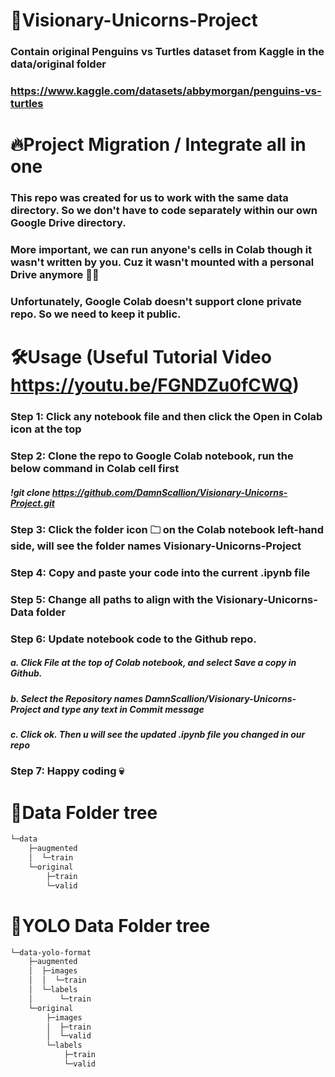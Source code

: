 # 🚀Visionary-Unicorns-Project
### Contain original Penguins vs Turtles dataset from Kaggle in the data/original folder
### https://www.kaggle.com/datasets/abbymorgan/penguins-vs-turtles

# 🔥Project Migration / Integrate all in one
### This repo was created for us to work with the same data directory. So we don't have to code separately within our own Google Drive directory.
### More important, we can run anyone's cells in Colab though it wasn't written by you. Cuz it wasn't mounted with a personal Drive anymore 🔗‍💥
### Unfortunately, Google Colab doesn't support clone private repo. So we need to keep it public.

# 🛠️Usage (Useful Tutorial Video https://youtu.be/FGNDZu0fCWQ)
### Step 1: Click any notebook file and then click the Open in Colab icon at the top

### Step 2: Clone the repo to Google Colab notebook, run the below command in Colab cell first
##### !git clone https://github.com/DamnScallion/Visionary-Unicorns-Project.git

### Step 3: Click the folder icon 🗀 on the Colab notebook left-hand side, will see the folder names Visionary-Unicorns-Project

### Step 4: Copy and paste your code into the current .ipynb file

### Step 5: Change all paths to align with the Visionary-Unicorns-Data folder

### Step 6: Update notebook code to the Github repo. 
##### a. Click File at the top of Colab notebook, and select Save a copy in Github.
##### b. Select the Repository names DamnScallion/Visionary-Unicorns-Project and type any text in Commit message
##### c. Click ok. Then u will see the updated .ipynb file you changed in our repo

### Step 7: Happy coding 💀


# 🌲Data Folder tree
```bash
└─data
    ├─augmented
    │  └─train
    └─original
        ├─train
        └─valid
```

# 🌲YOLO Data Folder tree
```bash
└─data-yolo-format
    ├─augmented
    │  ├─images
    │  │  └─train
    │  └─labels
    │      └─train
    └─original
        ├─images
        │  ├─train
        │  └─valid
        └─labels
            ├─train
            └─valid
```
